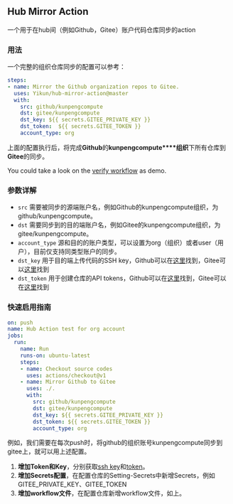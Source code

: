 ## Hub Mirror Action

一个用于在hub间（例如Github，Gitee）账户代码仓库同步的action

### 用法

一个完整的组织仓库同步的配置可以参考：

```yaml
steps:
- name: Mirror the Github organization repos to Gitee.
  uses: Yikun/hub-mirror-action@master
  with:
    src: github/kunpengcompute
    dst: gitee/kunpengcompute
    dst_key: ${{ secrets.GITEE_PRIVATE_KEY }}
    dst_token:  ${{ secrets.GITEE_TOKEN }}
    account_type: org
```
上面的配置执行后，将完成**Github**的**kunpengcompute****组织**下所有仓库到**Gitee**的同步。

You could take a look on the [verify workflow](https://github.com/Yikun/hub-mirror-action/blob/master/.github/workflows/verify-on-ubuntu.yml) as demo.

### 参数详解

- `src` 需要被同步的源端账户名，例如Github的kunpengcompute组织，为github/kunpengcompute。
- `dst` 需要同步到的目的端账户名，例如Gitee的kunpengcompute组织，为gitee/kunpengcompute。
- `account_type` 源和目的的账户类型，可以设置为org（组织）或者user（用户），目前仅支持同类型账户的同步。
- `dst_key` 用于目的端上传代码的SSH key，Github可以在[这里](https://gitee.com/profile/sshkeys)找到，Gitee可以[这里](https://github.com/settings/keys)找到
- `dst_token` 用于创建仓库的API tokens，Github可以在[这里](https://github.com/settings/tokens)找到，Gitee可以在[这里](https://gitee.com/profile/personal_access_tokens)找到

### 快速启用指南
```yaml
on: push
name: Hub Action test for org account
jobs:
  run:
    name: Run
    runs-on: ubuntu-latest
    steps:
    - name: Checkout source codes
      uses: actions/checkout@v1
    - name: Mirror Github to Gitee
      uses: ./.
      with:
        src: github/kunpengcompute
        dst: gitee/kunpengcompute
        dst_key: ${{ secrets.GITEE_PRIVATE_KEY }}
        dst_token: ${{ secrets.GITEE_TOKEN }}
        account_type: org
```
例如，我们需要在每次push时，将github的组织账号kunpengcompute同步到gitee上，就可以用上述配置。
1. **增加Token和Key**，分别获取[ssh key](https://gitee.com/profile/sshkeys)和[token](https://gitee.com/profile/personal_access_tokens)。
2. **增加Secrets配置**，在配置仓库的Setting-Secrets中新增Secrets，例如GITEE_PRIVATE_KEY、GITEE_TOKEN
3. **增加workflow文件**，在配置仓库新增workflow文件，如上。

